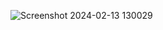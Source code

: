 ![Screenshot 2024-02-13 130029](https://github.com/40654065/factorail-number/assets/152056569/05ed96ad-d445-4012-a434-ec1aded94990)
